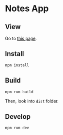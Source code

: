 # Notes App

## View

Go to [this page](https://coreskill.github.io/scrimba-react-project-notes-app/).

## Install

```sh
npm install
```

## Build

```sh
npm run build
```

Then, look into `dist` folder.

## Develop

```sh
npm run dev
```
